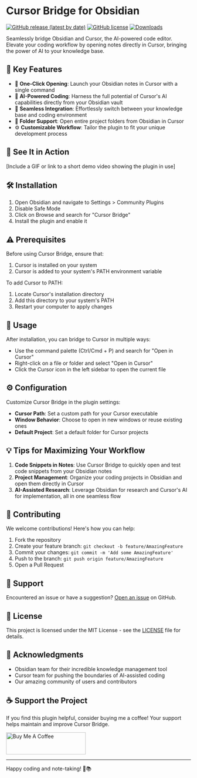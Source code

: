 # Cursor Bridge for Obsidian


[![GitHub release (latest by date)](https://img.shields.io/github/v/release/lengff123/cursor-bridge)](https://github.com/lengff123/cursor-bridge/releases/latest)
[![GitHub license](https://img.shields.io/github/license/lengff123/cursor-bridge)](https://github.com/lengff123/cursor-bridge/blob/main/LICENSE)
[![Downloads](https://img.shields.io/github/downloads/lengff123/cursor-bridge/total.svg)](https://github.com/lengff123/cursor-bridge/releases/)

Seamlessly bridge Obsidian and Cursor, the AI-powered code editor. Elevate your coding workflow by opening notes directly in Cursor, bringing the power of AI to your knowledge base.

## 🌟 Key Features

- 🚀 **One-Click Opening**: Launch your Obsidian notes in Cursor with a single command
- 🧠 **AI-Powered Coding**: Harness the full potential of Cursor's AI capabilities directly from your Obsidian vault
- 🔄 **Seamless Integration**: Effortlessly switch between your knowledge base and coding environment
- 📁 **Folder Support**: Open entire project folders from Obsidian in Cursor
- ⚙️ **Customizable Workflow**: Tailor the plugin to fit your unique development process

## 🎥 See It in Action

[Include a GIF or link to a short demo video showing the plugin in use]

## 🛠️ Installation

1. Open Obsidian and navigate to Settings > Community Plugins
2. Disable Safe Mode
3. Click on Browse and search for "Cursor Bridge"
4. Install the plugin and enable it

## ⚠️ Prerequisites

Before using Cursor Bridge, ensure that:
1. Cursor is installed on your system
2. Cursor is added to your system's PATH environment variable

To add Cursor to PATH:
1. Locate Cursor's installation directory
2. Add this directory to your system's PATH
3. Restart your computer to apply changes

## 🚀 Usage

After installation, you can bridge to Cursor in multiple ways:

- Use the command palette (Ctrl/Cmd + P) and search for "Open in Cursor"
- Right-click on a file or folder and select "Open in Cursor"
- Click the Cursor icon in the left sidebar to open the current file

## ⚙️ Configuration

Customize Cursor Bridge in the plugin settings:

- **Cursor Path**: Set a custom path for your Cursor executable
- **Window Behavior**: Choose to open in new windows or reuse existing ones
- **Default Project**: Set a default folder for Cursor projects

## 💡 Tips for Maximizing Your Workflow

1. **Code Snippets in Notes**: Use Cursor Bridge to quickly open and test code snippets from your Obsidian notes
2. **Project Management**: Organize your coding projects in Obsidian and open them directly in Cursor
3. **AI-Assisted Research**: Leverage Obsidian for research and Cursor's AI for implementation, all in one seamless flow

## 🤝 Contributing

We welcome contributions! Here's how you can help:

1. Fork the repository
2. Create your feature branch: `git checkout -b feature/AmazingFeature`
3. Commit your changes: `git commit -m 'Add some AmazingFeature'`
4. Push to the branch: `git push origin feature/AmazingFeature`
5. Open a Pull Request

## 🐛 Support

Encountered an issue or have a suggestion? [Open an issue](https://github.com/lengff123/cursor-bridge/issues) on GitHub.

## 📜 License

This project is licensed under the MIT License - see the [LICENSE](LICENSE) file for details.

## 🙏 Acknowledgments

- Obsidian team for their incredible knowledge management tool
- Cursor team for pushing the boundaries of AI-assisted coding
- Our amazing community of users and contributors

## ☕ Support the Project

If you find this plugin helpful, consider buying me a coffee! Your support helps maintain and improve Cursor Bridge.

<a href="https://www.buymeacoffee.com/your_username" target="_blank"><img src="https://cdn.buymeacoffee.com/buttons/v2/default-yellow.png" alt="Buy Me A Coffee" style="height: 60px !important;width: 217px !important;" ></a>

---

Happy coding and note-taking! 🚀📚
